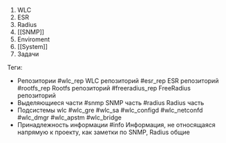 1. WLC
2. ESR
3. Radius
4. [[SNMP]]
5. Enviroment
6. [[System]]
7. Задачи

Теги:
* Репозитории
#wlc_rep WLC репозиторий
#esr_rep ESR репозиторий
#rootfs_rep Rootfs репозиторий
#freeradius_rep FreeRadius репозиторий
* Выделяющиеся части
#snmp SNMP часть
#radius Radius часть
* Подсистемы wlc
#wlc_gre
#wlc_sa
#wlc_configd
#wlc_netconfd
#wlc_dmgr
#wlc_apstm 
#wlc_bridge
* Принадлежность информации
#info Информация, не относящаяся напрямую к проекту, как заметки по SNMP, Radius общие
